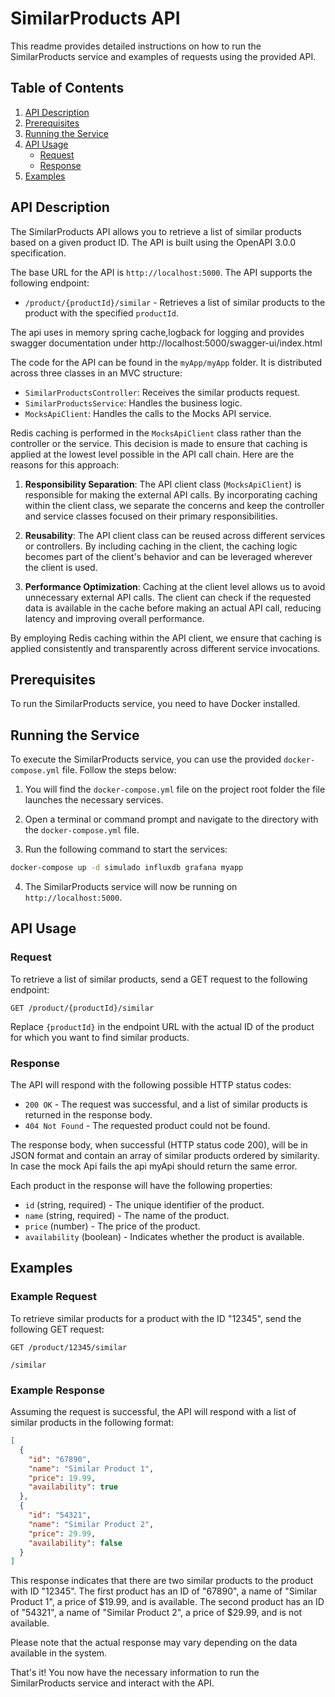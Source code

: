 
# SimilarProducts API

This readme provides detailed instructions on how to run the SimilarProducts service and examples of requests using the provided API.

## Table of Contents
1. [API Description](#api-description)
2. [Prerequisites](#prerequisites)
3. [Running the Service](#running-the-service)
4. [API Usage](#api-usage)
    - [Request](#request)
    - [Response](#response)
5. [Examples](#examples)

## API Description<a name="api-description"></a>

The SimilarProducts API allows you to retrieve a list of similar products based on a given product ID. The API is built using the OpenAPI 3.0.0 specification.

The base URL for the API is `http://localhost:5000`. The API supports the following endpoint:

- `/product/{productId}/similar` - Retrieves a list of similar products to the product with the specified `productId`.

The api uses in memory spring cache,logback for logging and provides swagger documentation under 
http://localhost:5000/swagger-ui/index.html

The code for the API can be found in the `myApp/myApp` folder. It is distributed across three classes in an MVC structure:

- `SimilarProductsController`: Receives the similar products request.
- `SimilarProductsService`: Handles the business logic.
- `MocksApiClient`: Handles the calls to the Mocks API service.

Redis caching is performed in the `MocksApiClient` class rather than the controller or the service. This decision is made to ensure that caching is applied at the lowest level possible in the API call chain. Here are the reasons for this approach:

1. **Responsibility Separation**: The API client class (`MocksApiClient`) is responsible for making the external API calls. By incorporating caching within the client class, we separate the concerns and keep the controller and service classes focused on their primary responsibilities.

2. **Reusability**: The API client class can be reused across different services or controllers. By including caching in the client, the caching logic becomes part of the client's behavior and can be leveraged wherever the client is used.

3. **Performance Optimization**: Caching at the client level allows us to avoid unnecessary external API calls. The client can check if the requested data is available in the cache before making an actual API call, reducing latency and improving overall performance.

By employing Redis caching within the API client, we ensure that caching is applied consistently and transparently across different service invocations.


## Prerequisites<a name="prerequisites"></a>

To run the SimilarProducts service, you need to have Docker installed.

## Running the Service<a name="running-the-service"></a>

To execute the SimilarProducts service, you can use the provided `docker-compose.yml` file. Follow the steps below:

1. You will find the `docker-compose.yml` file on the project root folder the file launches the necessary services.

2. Open a terminal or command prompt and navigate to the directory with the `docker-compose.yml` file.

3. Run the following command to start the services:

```bash
docker-compose up -d simulado influxdb grafana myapp
```

4. The SimilarProducts service will now be running on `http://localhost:5000`.

## API Usage<a name="api-usage"></a>

### Request<a name="request"></a>

To retrieve a list of similar products, send a GET request to the following endpoint:

```
GET /product/{productId}/similar
```

Replace `{productId}` in the endpoint URL with the actual ID of the product for which you want to find similar products.

### Response<a name="response"></a>

The API will respond with the following possible HTTP status codes:

- `200 OK` - The request was successful, and a list of similar products is returned in the response body.
- `404 Not Found` - The requested product could not be found.

The response body, when successful (HTTP status code 200), will be in JSON format and contain an array of similar 
products ordered by similarity. In case the mock Api fails the api myApi should return the same error.

Each product in the response will have the following properties:

- `id` (string, required) - The unique identifier of the product.
- `name` (string, required) - The name of the product.
- `price` (number) - The price of the product.
- `availability` (boolean) - Indicates whether the product is available.

## Examples<a name="examples"></a>

### Example Request

To retrieve similar products for a product with the ID "12345", send the following GET request:

```
GET /product/12345/similar

/similar
```

### Example Response

Assuming the request is successful, the API will respond with a list of similar products in the following format:

```json
[
  {
    "id": "67890",
    "name": "Similar Product 1",
    "price": 19.99,
    "availability": true
  },
  {
    "id": "54321",
    "name": "Similar Product 2",
    "price": 29.99,
    "availability": false
  }
]
```

This response indicates that there are two similar products to the product with ID "12345". The first product has an ID of "67890", a name of "Similar Product 1", a price of $19.99, and is available. The second product has an ID of "54321", a name of "Similar Product 2", a price of $29.99, and is not available.

Please note that the actual response may vary depending on the data available in the system.

That's it! You now have the necessary information to run the SimilarProducts service and interact with the API.
